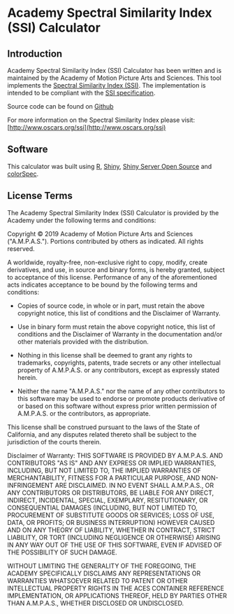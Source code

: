 # Academy Spectral Similarity Index (SSI) Calculator

## Introduction
Academy Spectral Similarity Index (SSI) Calculator has been written and is maintained by the Academy of Motion Picture Arts and Sciences. This tool implements the [Spectral Similarity Index (SSI)](http://www.oscars.org/ssi).  The implementation is intended to be compliant with the [SSI specification](https://www.oscars.org/sites/oscars/files/ssi_overview_2018-12-04.pdf).

Source code can be found on [Github](https://www.github.com/ampas/ssi_calculator/)

For more information on the Spectral Similarity Index please visit: [http://www.oscars.org/ssi](http://www.oscars.org/ssi)

## Software
This calculator was built using [R](https://www.r-project.org/), [Shiny](https://shiny.rstudio.com/), [Shiny Server Open Source](https://www.rstudio.com/products/shiny/shiny-server/) and [colorSpec](https://cran.r-project.org/web/packages/colorSpec/index.html).

## License Terms
The Academy Spectral Similarity Index (SSI) Calculator is provided by the
Academy under the following terms and conditions:

Copyright © 2019 Academy of Motion Picture Arts and Sciences ("A.M.P.A.S.").
Portions contributed by others as indicated. All rights reserved.

A worldwide, royalty-free, non-exclusive right to copy, modify, create
derivatives, and use, in source and binary forms, is hereby granted, subject to
acceptance of this license. Performance of any of the aforementioned acts
indicates acceptance to be bound by the following terms and conditions:

* Copies of source code, in whole or in part, must retain the above copyright
notice, this list of conditions and the Disclaimer of Warranty.

* Use in binary form must retain the above copyright notice, this list of
conditions and the Disclaimer of Warranty in the documentation and/or other
materials provided with the distribution.

* Nothing in this license shall be deemed to grant any rights to trademarks,
copyrights, patents, trade secrets or any other intellectual property of
A.M.P.A.S. or any contributors, except as expressly stated herein.

* Neither the name "A.M.P.A.S." nor the name of any other contributors to this
software may be used to endorse or promote products derivative of or based on
this software without express prior written permission of A.M.P.A.S. or the
contributors, as appropriate.

This license shall be construed pursuant to the laws of the State of California,
and any disputes related thereto shall be subject to the jurisdiction of the
courts therein.

Disclaimer of Warranty: THIS SOFTWARE IS PROVIDED BY A.M.P.A.S. AND CONTRIBUTORS
"AS IS" AND ANY EXPRESS OR IMPLIED WARRANTIES, INCLUDING, BUT NOT LIMITED TO,
THE IMPLIED WARRANTIES OF MERCHANTABILITY, FITNESS FOR A PARTICULAR PURPOSE, AND
NON-INFRINGEMENT ARE DISCLAIMED. IN NO EVENT SHALL A.M.P.A.S., OR ANY
CONTRIBUTORS OR DISTRIBUTORS, BE LIABLE FOR ANY DIRECT, INDIRECT, INCIDENTAL,
SPECIAL, EXEMPLARY, RESITUTIONARY, OR CONSEQUENTIAL DAMAGES (INCLUDING, BUT NOT
LIMITED TO, PROCUREMENT OF SUBSTITUTE GOODS OR SERVICES; LOSS OF USE, DATA, OR
PROFITS; OR BUSINESS INTERRUPTION) HOWEVER CAUSED AND ON ANY THEORY OF
LIABILITY, WHETHER IN CONTRACT, STRICT LIABILITY, OR TORT (INCLUDING NEGLIGENCE
OR OTHERWISE) ARISING IN ANY WAY OUT OF THE USE OF THIS SOFTWARE, EVEN IF
ADVISED OF THE POSSIBILITY OF SUCH DAMAGE.

WITHOUT LIMITING THE GENERALITY OF THE FOREGOING, THE ACADEMY SPECIFICALLY
DISCLAIMS ANY REPRESENTATIONS OR WARRANTIES WHATSOEVER RELATED TO PATENT OR
OTHER INTELLECTUAL PROPERTY RIGHTS IN THE ACES CONTAINER REFERENCE
IMPLEMENTATION, OR APPLICATIONS THEREOF, HELD BY PARTIES OTHER THAN A.M.P.A.S.,
WHETHER DISCLOSED OR UNDISCLOSED.

